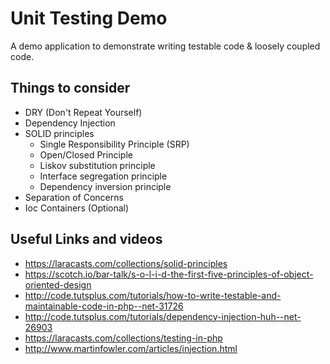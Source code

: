 Unit Testing Demo
===================
A demo application to demonstrate writing testable code & loosely coupled code. 

## Things to consider
* DRY (Don't Repeat Yourself)
* Dependency Injection
* SOLID principles
    - Single Responsibility Principle (SRP)
    - Open/Closed Principle 
    - Liskov substitution principle
    - Interface segregation principle
    - Dependency inversion principle
* Separation of Concerns
* Ioc Containers (Optional)

## Useful Links and videos
* https://laracasts.com/collections/solid-principles
* https://scotch.io/bar-talk/s-o-l-i-d-the-first-five-principles-of-object-oriented-design
* http://code.tutsplus.com/tutorials/how-to-write-testable-and-maintainable-code-in-php--net-31726
* http://code.tutsplus.com/tutorials/dependency-injection-huh--net-26903
* https://laracasts.com/collections/testing-in-php
* http://www.martinfowler.com/articles/injection.html
